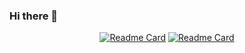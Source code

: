 ### Hi there 👋

<center>
  
  [![Readme Card](https://github-readme-stats.vercel.app/api/pin/?username=emodyz&repo=MultigamingPanel)](https://github.com/emodyz/MultigamingPanel)
  [![Readme Card](https://github-readme-stats.vercel.app/api/pin/?username=emodyz&repo=MultigamingLauncher)](https://github.com/emodyz/MultigamingLauncher)

</center>
